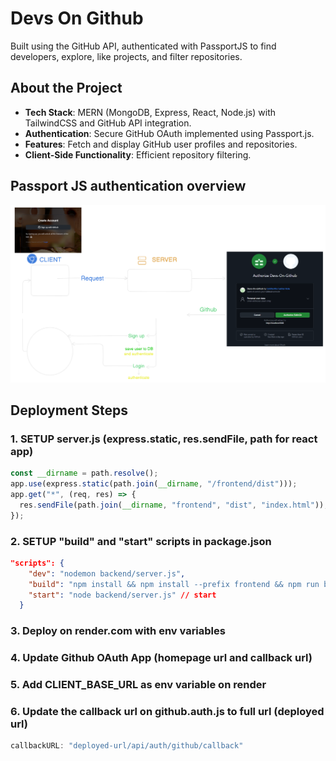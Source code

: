 # Devs On Github
Built using the GitHub API, authenticated with PassportJS to find developers, explore, like projects, and filter repositories.

## About the Project  
- **Tech Stack**: MERN (MongoDB, Express, React, Node.js) with TailwindCSS and GitHub API integration.  
- **Authentication**: Secure GitHub OAuth implemented using Passport.js.  
- **Features**: Fetch and display GitHub user profiles and repositories.  
- **Client-Side Functionality**: Efficient repository filtering.  

## Passport JS authentication overview
![](./refer/authentication.png)

## Deployment Steps
### 1. SETUP server.js (express.static, res.sendFile, path for react app)
```js
const __dirname = path.resolve();
app.use(express.static(path.join(__dirname, "/frontend/dist")));
app.get("*", (req, res) => {
  res.sendFile(path.join(__dirname, "frontend", "dist", "index.html"));
});
```
### 2. SETUP "build" and "start" scripts in package.json
```json
"scripts": {
    "dev": "nodemon backend/server.js",
    "build": "npm install && npm install --prefix frontend && npm run build --prefix frontend", // build
    "start": "node backend/server.js" // start
  }
  ```
### 3. Deploy on render.com with env variables

### 4. Update Github OAuth App (homepage url and callback url)

### 5. Add CLIENT_BASE_URL as env variable on render

### 6. Update the callback url on github.auth.js to full url (deployed url)
```js
callbackURL: "deployed-url/api/auth/github/callback"
```
